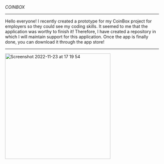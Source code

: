 *COINBOX*
___
Hello everyone!
I recently created a prototype for my CoinBox project for employers so they could see my coding skills.
It seemed to me that the application was worthy to finish it!
Therefore, I have created a repository in which I will maintain support for this application.
Once the app is finally done, you can download it through the app store!
___
<img width="345" alt="Screenshot 2022-11-23 at 17 19 54" src="https://user-images.githubusercontent.com/103842703/203534859-0033a33a-1838-4669-94a6-ad36e5e3c8fd.png">
